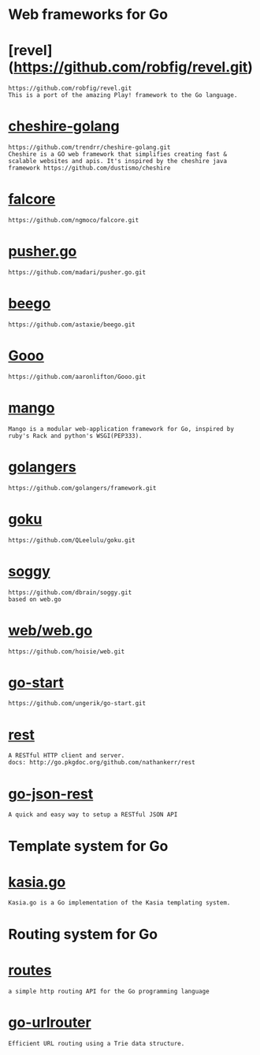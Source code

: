 
Web frameworks for Go
=====================
# [revel] (https://github.com/robfig/revel.git) #
    https://github.com/robfig/revel.git
    This is a port of the amazing Play! framework to the Go language.

# [cheshire-golang](https://github.com/trendrr/cheshire-golang.git) #
    https://github.com/trendrr/cheshire-golang.git
    Cheshire is a GO web framework that simplifies creating fast & scalable websites and apis. It's inspired by the cheshire java framework https://github.com/dustismo/cheshire  

# [falcore](https://github.com/ngmoco/falcore.git) #
    https://github.com/ngmoco/falcore.git

# [pusher.go](https://github.com/madari/pusher.go.git) #
    https://github.com/madari/pusher.go.git

# [beego](https://github.com/astaxie/beego.git) #
    https://github.com/astaxie/beego.git

# [Gooo](https://github.com/aaronlifton/Gooo.git) #
    https://github.com/aaronlifton/Gooo.git

# [mango](https://github.com/paulbellamy/mango.git) #
    Mango is a modular web-application framework for Go, inspired by ruby's Rack and python's WSGI(PEP333).

# [golangers](https://github.com/golangers/framework.git) #
    https://github.com/golangers/framework.git

# [goku](https://github.com/QLeelulu/goku.git) #
    https://github.com/QLeelulu/goku.git

# [soggy](https://github.com/dbrain/soggy.git) #    
    https://github.com/dbrain/soggy.git
    based on web.go

# [web/web.go](https://github.com/hoisie/web.git) #
    https://github.com/hoisie/web.git

# [go-start](https://github.com/ungerik/go-start.git) #
    https://github.com/ungerik/go-start.git

# [rest](https://github.com/nathankerr/rest.git) #
    A RESTful HTTP client and server.
    docs: http://go.pkgdoc.org/github.com/nathankerr/rest

# [go-json-rest](https://github.com/ant0ine/go-json-rest.git) #
    A quick and easy way to setup a RESTful JSON API


Template system for Go
===============
# [kasia.go](https://github.com/ziutek/kasia.go.git) #
    Kasia.go is a Go implementation of the Kasia templating system.

Routing system for Go 
==============
# [routes](https://github.com/drone/routes.git) #
    a simple http routing API for the Go programming language

# [go-urlrouter](https://github.com/ant0ine/go-urlrouter.git) #
    Efficient URL routing using a Trie data structure.
